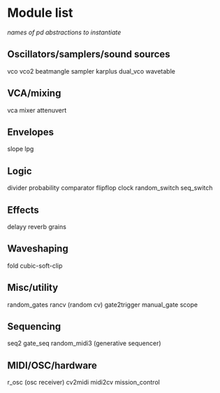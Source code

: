 # Module list
_names of pd abstractions to instantiate_

## Oscillators/samplers/sound sources
vco
vco2
beatmangle
sampler
karplus
dual_vco
wavetable

## VCA/mixing
vca
mixer
attenuvert

## Envelopes
slope
lpg

## Logic
divider
probability
comparator
flipflop
clock
random_switch
seq_switch

## Effects
delayy
reverb
grains

## Waveshaping
fold
cubic-soft-clip

## Misc/utility
random_gates
rancv (random cv)
gate2trigger
manual_gate
scope

## Sequencing
seq2
gate_seq
random_midi3 (generative sequencer)

## MIDI/OSC/hardware
r_osc (osc receiver)
cv2midi
midi2cv
mission_control
